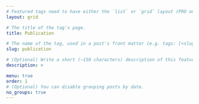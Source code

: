 ```yaml
---
# Featured tags need to have either the `list` or `grid` layout (PRO only).
layout: grid

# The title of the tag's page.
title: Publication

# The name of the tag, used in a post's front matter (e.g. tags: [<slug>]).
slug: publication

# (Optional) Write a short (~150 characters) description of this featured tag.
description: >

menu: true
order: 1
# (Optional) You can disable grouping posts by date.
no_groups: true
---
```

